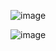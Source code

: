 ![image](https://github.com/Harshal-Meher/Login-Form--CSS/assets/134125835/6a043b72-a59b-43b7-977e-e6c563dcdc2f)

![image](https://github.com/Harshal-Meher/Login-Form--CSS/assets/134125835/b2279222-f7cf-4495-b682-8c793cf78f4f)

